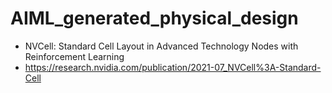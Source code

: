 # AIML_generated_physical_design

*  NVCell: Standard Cell Layout in Advanced Technology Nodes with Reinforcement Learning 
  *  https://research.nvidia.com/publication/2021-07_NVCell%3A-Standard-Cell
